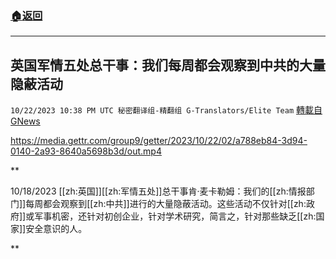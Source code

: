 ###  [:house:返回](README.md)
---


## 英国军情五处总干事：我们每周都会观察到中共的大量隐蔽活动
`10/22/2023 10:38 PM UTC 秘密翻译组-精翻组 G-Translators/Elite Team` [轉載自GNews](https://gnews.org/articles/1867432)


https://media.gettr.com/group9/getter/2023/10/22/02/a788eb84-3d94-0140-2a93-8640a5698b3d/out.mp4

**

10/18/2023 [[zh:英国]][[zh:军情五处]]总干事肯·麦卡勒姆：我们的[[zh:情报部门]]每周都会观察到[[zh:中共]]进行的大量隐蔽活动。这些活动不仅针对[[zh:政府]]或军事机密，还针对初创企业，针对学术研究，简言之，针对那些缺乏[[zh:国家]]安全意识的人。

**
